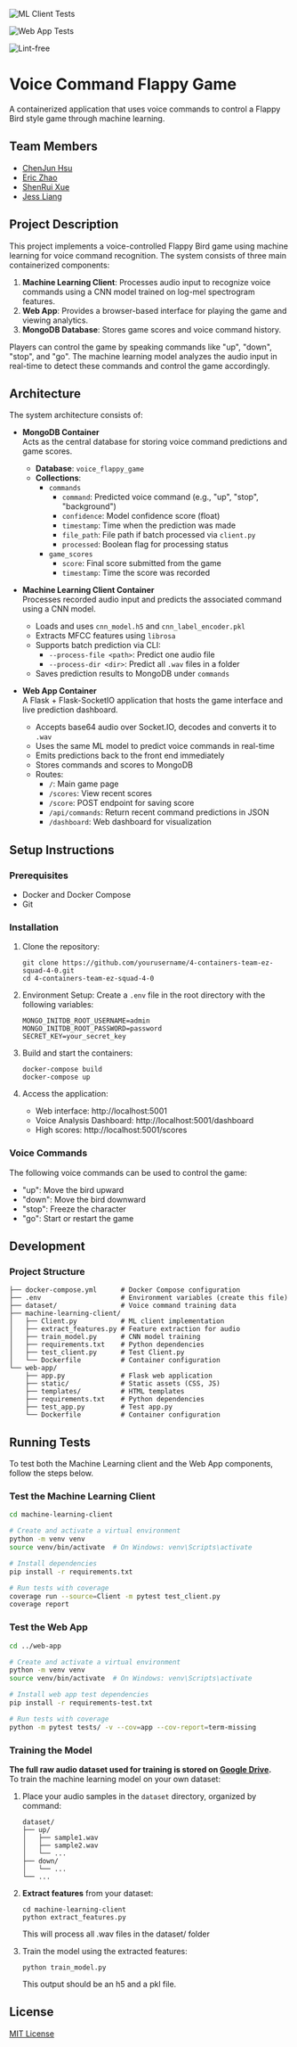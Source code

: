 ![ML Client Tests](https://github.com/software-students-spring2025/4-containers-team-ez-squad-4-0/actions/workflows/ml-client-ci.yml/badge.svg)

![Web App Tests](https://github.com/software-students-spring2025/4-containers-team-ez-squad-4-0/actions/workflows/web-app-ci.yml/badge.svg)

![Lint-free](https://github.com/nyu-software-engineering/containerized-app-exercise/actions/workflows/lint.yml/badge.svg)

# Voice Command Flappy Game


A containerized application that uses voice commands to control a Flappy Bird style game through machine learning.

## Team Members

- [ChenJun Hsu](https://github.com/Junpapadiamond)
- [Eric Zhao](https://github.com/Ericzzy675)
- [ShenRui Xue](https://github.com/ShenruiXue666)
- [Jess Liang](https://github.com/jess-liang322)

## Project Description

This project implements a voice-controlled Flappy Bird game using machine learning for voice command recognition. The system consists of three main containerized components:

1. **Machine Learning Client**: Processes audio input to recognize voice commands using a CNN model trained on log-mel spectrogram features.
2. **Web App**: Provides a browser-based interface for playing the game and viewing analytics.
3. **MongoDB Database**: Stores game scores and voice command history.

Players can control the game by speaking commands like "up", "down", "stop", and "go". The machine learning model analyzes the audio input in real-time to detect these commands and control the game accordingly.

## Architecture

The system architecture consists of:

- **MongoDB Container**  
  Acts as the central database for storing voice command predictions and game scores.  
  - **Database**: `voice_flappy_game`  
  - **Collections**:
    - `commands`
      - `command`: Predicted voice command (e.g., "up", "stop", "background")
      - `confidence`: Model confidence score (float)
      - `timestamp`: Time when the prediction was made
      - `file_path`: File path if batch processed via `client.py`
      - `processed`: Boolean flag for processing status
    - `game_scores`
      - `score`: Final score submitted from the game
      - `timestamp`: Time the score was recorded

- **Machine Learning Client Container**  
  Processes recorded audio input and predicts the associated command using a CNN model.  
  - Loads and uses `cnn_model.h5` and `cnn_label_encoder.pkl`
  - Extracts MFCC features using `librosa`  
  - Supports batch prediction via CLI:
    - `--process-file <path>`: Predict one audio file
    - `--process-dir <dir>`: Predict all `.wav` files in a folder
  - Saves prediction results to MongoDB under `commands`

- **Web App Container**  
  A Flask + Flask-SocketIO application that hosts the game interface and live prediction dashboard.  
  - Accepts base64 audio over Socket.IO, decodes and converts it to `.wav`
  - Uses the same ML model to predict voice commands in real-time
  - Emits predictions back to the front end immediately
  - Stores commands and scores to MongoDB
  - Routes:
    - `/`: Main game page
    - `/scores`: View recent scores
    - `/score`: POST endpoint for saving score
    - `/api/commands`: Return recent command predictions in JSON
    - `/dashboard`: Web dashboard for visualization


## Setup Instructions

### Prerequisites

- Docker and Docker Compose
- Git

### Installation

1. Clone the repository:
   ```
   git clone https://github.com/yourusername/4-containers-team-ez-squad-4-0.git
   cd 4-containers-team-ez-squad-4-0
   ```

2. Environment Setup:
   Create a `.env` file in the root directory with the following variables:
   ```
   MONGO_INITDB_ROOT_USERNAME=admin
   MONGO_INITDB_ROOT_PASSWORD=password
   SECRET_KEY=your_secret_key
   ```

3. Build and start the containers:
   ```
   docker-compose build
   docker-compose up
   ```

4. Access the application:
   - Web interface: http://localhost:5001
   - Voice Analysis Dashboard: http://localhost:5001/dashboard
   - High scores: http://localhost:5001/scores

### Voice Commands

The following voice commands can be used to control the game:
- "up": Move the bird upward
- "down": Move the bird downward
- "stop": Freeze the character
- "go": Start or restart the game

## Development

### Project Structure

```
├── docker-compose.yml      # Docker Compose configuration
├── .env                    # Environment variables (create this file)
├── dataset/                # Voice command training data
├── machine-learning-client/
│   ├── Client.py           # ML client implementation
│   ├── extract_features.py # Feature extraction for audio
│   ├── train_model.py      # CNN model training
│   ├── requirements.txt    # Python dependencies
│   ├── test_client.py      # Test Client.py
│   └── Dockerfile          # Container configuration
└── web-app/
    ├── app.py              # Flask web application
    ├── static/             # Static assets (CSS, JS)
    ├── templates/          # HTML templates
    ├── requirements.txt    # Python dependencies
    ├── test_app.py         # Test app.py
    └── Dockerfile          # Container configuration
```

## Running Tests
To test both the Machine Learning client and the Web App components, follow the steps below.

### Test the Machine Learning Client

```bash
cd machine-learning-client

# Create and activate a virtual environment
python -m venv venv
source venv/bin/activate  # On Windows: venv\Scripts\activate

# Install dependencies
pip install -r requirements.txt

# Run tests with coverage
coverage run --source=Client -m pytest test_client.py
coverage report
```

### Test the Web App


```bash
cd ../web-app

# Create and activate a virtual environment
python -m venv venv
source venv/bin/activate  # On Windows: venv\Scripts\activate

# Install web app test dependencies
pip install -r requirements-test.txt

# Run tests with coverage
python -m pytest tests/ -v --cov=app --cov-report=term-missing
```

### Training the Model
 **The full raw audio dataset used for training is stored on [Google Drive](https://drive.google.com/drive/folders/1Goo-JfKp5nqPBsH-AYdKKXvPrizOOndY?usp=sharing).**  
To train the machine learning model on your own dataset:

1. Place your audio samples in the `dataset` directory, organized by command:
   ```
   dataset/
   ├── up/
   │   ├── sample1.wav
   │   ├── sample2.wav
   │   └── ...
   ├── down/
   │   └── ...
   └── ...
   ```

2. **Extract features** from your dataset:
   ```
   cd machine-learning-client
   python extract_features.py
   ```
   This will process all .wav files in the dataset/ folder

3. Train the model using the extracted features:
   ```
   python train_model.py
   ```
   This output should be an h5 and a pkl file.
   
## License

[MIT License](LICENSE)
